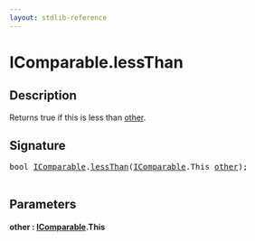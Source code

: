 ```yaml
---
layout: stdlib-reference
---
```


# IComparable\.lessThan

## Description

Returns true if <span class='code'>this</span> is less than <span class='code'><a href=".#decl-other" class="code_param">other</a></span>.




## Signature 

<pre>
<span class="code_keyword">bool</span> <a href="../index.md" class="code_type">IComparable</a>.<a href=".">lessThan</a>(<a href="../index.md" class="code_type">IComparable</a>.<span class="code_keyword">This</span> <a href=".#decl-other" class="code_param">other</a>);

</pre>

## Parameters

####  <a id="decl-other"></a>other  : [IComparable](../index.md)\.This


